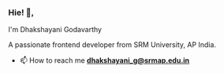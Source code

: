 ### Hie! 👋, 

I'm Dhakshayani Godavarthy

A passionate frontend developer from SRM University, AP India.

- 📫 How to reach me **dhakshayani_g@srmap.edu.in**


